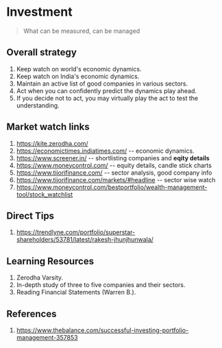Investment
=============

> What can be measured, can be managed

## Overall strategy
1. Keep watch on world's economic dynamics.
2. Keep watch on India's economic dynamics.
3. Maintain an active list of good companies in various sectors.
4. Act when you can confidently predict the dynamics play ahead.
5. If you decide not to act, you may virtually play the act to test the understanding.


## Market watch links
1. <https://kite.zerodha.com/>
1. <https://economictimes.indiatimes.com/> -- economic dynamics.
1. <https://www.screener.in/> -- shortlisting companies and **eqity details**
1. <https://www.moneycontrol.com/> -- equity details, candle stick charts
1. <https://www.tijorifinance.com/> -- sector analysis, good company info
1. <https://www.tijorifinance.com/markets/#headline> -- sector wise watch
1. <https://www.moneycontrol.com/bestportfolio/wealth-management-tool/stock_watchlist>

## Direct Tips
1. <https://trendlyne.com/portfolio/superstar-shareholders/53781/latest/rakesh-jhunjhunwala/>


## Learning Resources
1. Zerodha Varsity.
1. In-depth study of three to five companies and their sectors.
1. Reading Financial Statements (Warren B.).


<a name="references"></a>
## References
1. <https://www.thebalance.com/successful-investing-portfolio-management-357853>


